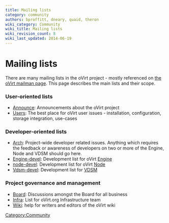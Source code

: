 ```yaml
---
title: Mailing lists
category: community
authors: bproffitt, dneary, quaid, theron
wiki_category: Community
wiki_title: Mailing lists
wiki_revision_count: 8
wiki_last_updated: 2014-06-19
---
```


# Mailing lists

There are many mailing lists in the oVirt project - mostly referenced on [the oVirt mailman page](http://lists.ovirt.org/mailman). This page describes the main lists and their scope.

### User-oriented lists

*   [Announce](http://lists.ovirt.org/mailman/listinfo/announce): Announcements about the oVirt project
*   [Users](http://lists.ovirt.org/mailman/listinfo/users): The best place for oVirt user issues - installation, configuration, storage integration, use-cases

### Developer-oriented lists

*   [Arch](http://lists.ovirt.org/mailman/listinfo/arch): Project-wide developer related issues. Anything which requires the feedback or awareness of developers on two or more of the Engine, Node and VDSM should go here.
*   [Engine-devel](http://lists.ovirt.org/mailman/listinfo/engine-devel): Development list for oVirt [Engine](Engine)
*   [node-devel](http://lists.ovirt.org/mailman/listinfo/node-devel): Development list for oVirt [Node](Node)
*   [Vdsm-devel](http://lists.ovirt.org/mailman/listinfo/vdsm-devel): Development list for [VDSM](VDSM)

### Project governance and management

*   [Board](http://lists.ovirt.org/mailman/listinfo/board): Discussions amongst the Board for all business
*   [Infra](http://lists.ovirt.org/mailman/listinfo/infra): List for oVirt.org Infrastructure team
*   [Wiki](http://lists.ovirt.org/mailman/listinfo/wiki): help for writers and editors of the oVirt wiki

<Category:Community>

